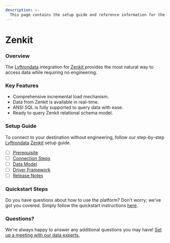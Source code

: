 ```yaml
---
description: >-
  This page contains the setup guide and reference information for the Zenkit source connector.
---
```


# Zenkit

### Overview

The [Lyftrondata](https://www.lyftrondata.com/) integration for [Zenkit](https://www.lyftrondata.com/integration/zenkit/)[ ](https://www.lyftrondata.com/integration/zenkit/)provides the most natural way to access data while requiring no engineering.

### Key Features

* Comprehensive incremental load mechanism.
* Data from Zenkit is available in real-time.&#x20;
* ANSI SQL is fully supported to query data with ease.
* Ready to query Zenkit relational schema model.

### Setup Guide

To connect to your destination without engineering, follow our step-by-step [Lyftrondata](https://www.lyftrondata.com/)  [Zenkit](https://www.lyftrondata.com/integration/zenkit/) setup guide.

* [ ] [Prerequisite](../../business-analytics/zenkit/prerequisite.md)
* [ ] [Connection Steps](../../business-analytics/zenkit/connection-steps.md)
* [ ] [Data Model](../../business-analytics/zenkit/data-model/)
* [ ] [Driver Framework](../../business-analytics/zenkit/driver-framework/)
* [ ] [Release Notes](../../business-analytics/zenkit/release-notes.md)

### Quickstart Steps

Do you have questions about how to use the platform? Don't worry; we've got you covered. Simply follow the quickstart instructions [here](../../../quickstart-steps.md).

### Questions? <a href="#questions" id="questions"></a>

We're always happy to answer any additional questions you may have! [Set up a meeting with our data experts.](https://www.lyftrondata.com/book-a-meeting/)

